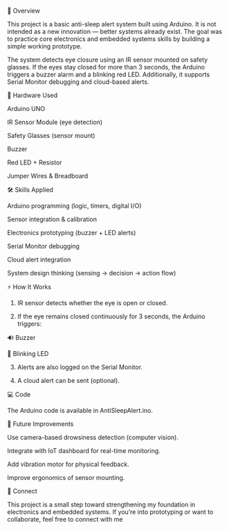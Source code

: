 

📌 Overview

This project is a basic anti-sleep alert system built using Arduino. It is not intended as a new innovation — better systems already exist. The goal was to practice core electronics and embedded systems skills by building a simple working prototype.

The system detects eye closure using an IR sensor mounted on safety glasses. If the eyes stay closed for more than 3 seconds, the Arduino triggers a buzzer alarm and a blinking red LED. Additionally, it supports Serial Monitor debugging and cloud-based alerts.



🔧 Hardware Used

Arduino UNO

IR Sensor Module (eye detection)

Safety Glasses (sensor mount)

Buzzer

Red LED + Resistor

Jumper Wires & Breadboard




🛠️ Skills Applied

Arduino programming (logic, timers, digital I/O)

Sensor integration & calibration

Electronics prototyping (buzzer + LED alerts)

Serial Monitor debugging

Cloud alert integration

System design thinking (sensing → decision → action flow)




⚡ How It Works

1. IR sensor detects whether the eye is open or closed.


2. If the eye remains closed continuously for 3 seconds, the Arduino triggers:

🔊 Buzzer

🔴 Blinking LED



3. Alerts are also logged on the Serial Monitor.


4. A cloud alert can be sent (optional).






💻 Code

The Arduino code is available in AntiSleepAlert.ino.



🚀 Future Improvements

Use camera-based drowsiness detection (computer vision).

Integrate with IoT dashboard for real-time monitoring.

Add vibration motor for physical feedback.

Improve ergonomics of sensor mounting.




🤝 Connect

This project is a small step toward strengthening my foundation in electronics and embedded systems.
If you’re into prototyping or want to collaborate, feel free to connect with me
